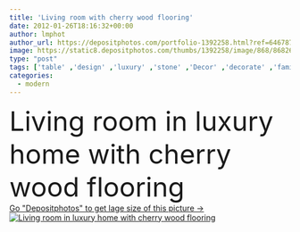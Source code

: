 ```yaml
---
title: 'Living room with cherry wood flooring'
date: 2012-01-26T18:16:32+00:00
author: lmphot
author_url: https://depositphotos.com/portfolio-1392258.html?ref=64678756
image: https://static8.depositphotos.com/thumbs/1392258/image/868/8682607/api_thumb_450.jpg?forcejpeg=true
type: "post"
tags: ['table' ,'design' ,'luxury' ,'stone' ,'Decor' ,'decorate' ,'family' ,'chair' ,'cherry' ,'leather' ,'modern' ,'elements' ,'architecture' ,'estate' ,'house' ,'window' ,'windows' ,'real' ,'interior' ,'dwelling' ,'home' ,'elegant' ,'fingers' ,'with' ,'live' ,'furniture' ,'room' ,'wood' ,'hardwood' ,'floor' ,'suburban' ,'in' ,'fabric' ,'living' ,'lighting' ,'residence' ,'residential' ,'sofa' ,'homes' ,'couch' ,'ottoman' ,'rooms' ,'marble' ,'suburbs' ,'furnishings' ,'interiors' ,'floors' ,'Flooring' ,'and' ,'ladies' ]
categories: 
  - modern
---
```

<div aling="center">
            <font size="60"> Living room in luxury home with cherry wood flooring</font>   
</div>
<div>
    <a href='https://static8.depositphotos.com/thumbs/1392258/image/868/8682607/api_thumb_450.jpg?forcejpeg=true?ref=64678756' target=_blank > Go "Depositphotos" to get lage size of this picture ->
        <img href='https://static8.depositphotos.com/thumbs/1392258/image/868/8682607/api_thumb_450.jpg?forcejpeg=true?ref=64678756' src='https://static8.depositphotos.com/1392258/868/i/950/depositphotos_8682607-stock-photo-living-room-with-cherry-wood.jpg?forcejpeg=true' alt='Living room in luxury home with cherry wood flooring' >
    </a>
</div>
